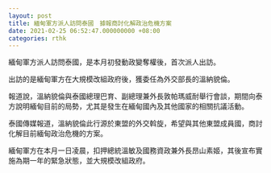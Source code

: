 ```yaml
---
layout: post
title: 緬甸軍方派人訪問泰國　據報商討化解政治危機方案
date: 2021-02-25 06:52:47.000000000 +08:00
categories: rthk
---
```


緬甸軍方派人訪問泰國，是本月初發動政變奪權後，首次派人出訪。

出訪的是緬甸軍方在大規模改組政府後，獲委任為外交部長的溫納貌倫。

報道說，溫納貌倫與泰國總理巴育、副總理兼外長敦帕瑪威耐舉行會談，期間向泰方說明緬甸目前的局勢，尤其是發生在緬甸國內及其他國家的相關抗議活動。

泰國傳媒報道，溫納貌倫此行源於東盟的外交斡旋，希望與其他東盟成員國，商討化解目前緬甸政治危機的方案。

緬甸軍方在本月一日凌晨，扣押總統溫敏及國務資政兼外長昂山素姬，其後宣布實施為期一年的緊急狀態，並大規模改組政府。
